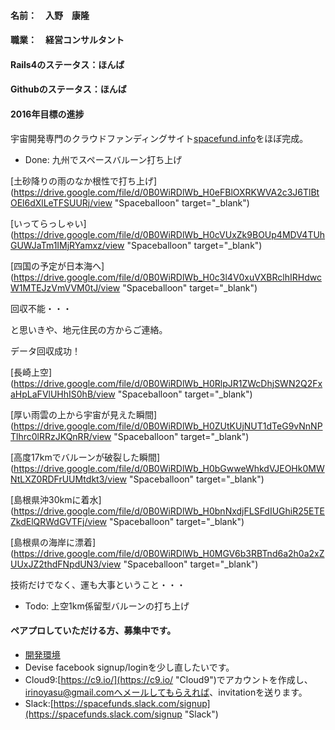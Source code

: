 #### 名前：　入野　康隆

#### 職業：　経営コンサルタント

#### Rails4のステータス：ほんば

#### Githubのステータス：ほんば

#### 2016年目標の進捗
宇宙開発専門のクラウドファンディングサイト[spacefund.info](http://www.spacefund.info/ja/hello "Spacefund")をほぼ完成。

* Done: 九州でスペースバルーン打ち上げ



[土砂降りの雨のなか根性で打ち上げ](https://drive.google.com/file/d/0B0WiRDlWb_H0eFBlOXRKWVA2c3J6TlBtOEl6dXlLeTFSUURj/view "Spaceballoon" target="_blank")

[いってらっしゃい](https://drive.google.com/file/d/0B0WiRDlWb_H0cVUxZk9BOUp4MDV4TUhGUWJaTm1IMjRYamxz/view "Spaceballoon" target="_blank")

[四国の予定が日本海へ](https://drive.google.com/file/d/0B0WiRDlWb_H0c3l4V0xuVXBRclhIRHdwcW1MTEJzVmVVM0tJ/view "Spaceballoon" target="_blank")

回収不能・・・




と思いきや、地元住民の方からご連絡。

データ回収成功！


[長崎上空](https://drive.google.com/file/d/0B0WiRDlWb_H0RlpJR1ZWcDhjSWN2Q2FxaHpLaFVlUHhIS0hB/view "Spaceballoon" target="_blank")

[厚い雨雲の上から宇宙が見えた瞬間](https://drive.google.com/file/d/0B0WiRDlWb_H0ZUtKUjNUT1dTeG9vNnNPTlhrc0lRRzJKQnRR/view "Spaceballoon" target="_blank")

[高度17kmでバルーンが破裂した瞬間](https://drive.google.com/file/d/0B0WiRDlWb_H0bGwweWhkdVJEOHk0MWNtLXZ0RDFrUUMtdkt3/view "Spaceballoon" target="_blank")

[島根県沖30kmに着水](https://drive.google.com/file/d/0B0WiRDlWb_H0bnNxdjFLSFdIUGhiR25ETEZkdElQRWdGVTFj/view "Spaceballoon" target="_blank")

[島根県の海岸に漂着](https://drive.google.com/file/d/0B0WiRDlWb_H0MGV6b3RBTnd6a2h0a2xZUUxJZ2thdFNpdUN3/view "Spaceballoon" target="_blank")



技術だけでなく、運も大事ということ・・・



* Todo: 上空1km係留型バルーンの打ち上げ 



#### ペアプロしていただける方、募集中です。
  * [開発環境](https://spacefund-irinoyasu.c9users.io "Spacefund development")
  * Devise facebook signup/loginを少し直したいです。
  * Cloud9:[https://c9.io/](https://c9.io/ "Cloud9")でアカウントを作成し、irinoyasu@gmail.comへメールしてもらえれば、invitationを送ります。
  * Slack:[https://spacefunds.slack.com/signup](https://spacefunds.slack.com/signup "Slack")
